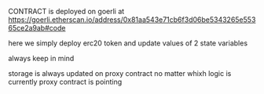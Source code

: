 CONTRACT is deployed on goerli at https://goerli.etherscan.io/address/0x81aa543e71cb6f3d06be5343265e55365ce2a9ab#code

here we simply deploy erc20 token and update values of 2 state variables 

always keep in mind 

storage is always updated on proxy contract no matter whixh logic is currently proxy contract is pointing












